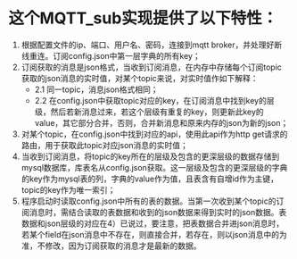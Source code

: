 # 这个MQTT_sub实现提供了以下特性：
1. 根据配置文件的ip、端口、用户名、密码，连接到mqtt broker，并处理好断线重连。订阅config.json中第一层字典的所有key；
2. 订阅获取的消息是json格式，当收到订阅消息，在内存中存储每个订阅topic获取的json消息的实时值，对某个topic来说，对实时值作如下解释：
   - 2.1 同一topic，消息json格式相同；
   - 2.2 在config.json中获取topic对应的key，在订阅消息中找到key的层级，然后若新消息过来，若这个层级有重复的key，则更新此key的value，其它部分合并，否则，合并新消息和原来内存的json为新的json；
3. 对某个topic，在config.json中找到对应的api，使用此api作为http get请求的路由，用于获取此topic对应json消息的实时值；
4. 当收到订阅消息，将topic的key所在的层级及包含的更深层级的数据存储到mysql数据库，库表名从config.json获取。这一层级及包含的更深层级的字典的key作为mysql表的列，字典的value作为值，且表含有自增id作为主键，topic的key作为唯一索引；
5. 程序启动时读取config.json中所有的表的数据。当第一次收到某个topic的订阅消息时，需结合读取的表数据和收到的json数据来得到实时的json数据。表数据和json层级的对应在4）已说过，要注意，把表数据合并进json消息时，若某个field在json消息中不存在，则直接合并，若存在，则以json消息中的为准，不修改，因为订阅获取的消息才是最新的数据。
